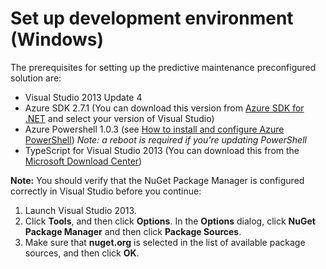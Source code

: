 # Set up development environment (Windows)

The prerequisites for setting up the predictive maintenance preconfigured solution are: 
- Visual Studio 2013 Update 4
- Azure SDK 2.7.1 (You can download this version from [Azure SDK for .NET][azuresdkdownload] and select your version of Visual Studio) 
- Azure Powershell 1.0.3 (see [How to install and configure Azure PowerShell][powershell]) _Note: a reboot is required if you're updating PowerShell_
- TypeScript for Visual Studio 2013 (You can download this from the [Microsoft Download Center][typescriptdownload])

**Note:** You should verify that the NuGet Package Manager is configured correctly in Visual Studio before you continue:
 1. Launch Visual Studio 2013.
 2. Click **Tools**, and then click **Options**. In the **Options** dialog, click **NuGet Package Manager** and then click **Package Sources**.
 3. Make sure that **nuget.org** is selected in the list of available package sources, and then click **OK**.


[azuresdkdownload]: http://azure.microsoft.com/en-us/downloads/archive-net-downloads/
[powershell]: http://azure.microsoft.com/en-us/documentation/articles/powershell-install-configure/
[typescriptdownload]: https://www.microsoft.com/en-us/download/details.aspx?id=48739